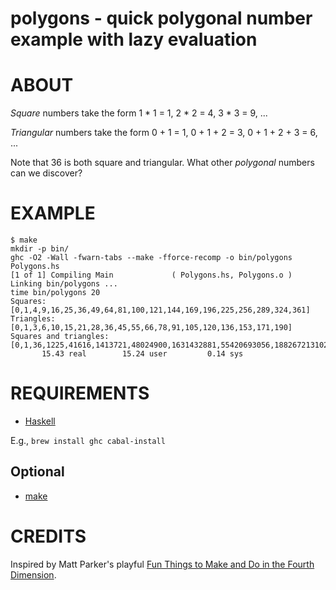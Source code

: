 # polygons - quick polygonal number example with lazy evaluation

# ABOUT

*Square* numbers take the form 1 * 1 = 1, 2 * 2 = 4, 3 * 3 = 9, ...

*Triangular* numbers take the form 0 + 1 = 1, 0 + 1 + 2 = 3, 0 + 1 + 2 + 3 = 6, ...

Note that 36 is both square and triangular. What other *polygonal* numbers can we discover?

# EXAMPLE

```
$ make
mkdir -p bin/
ghc -O2 -Wall -fwarn-tabs --make -fforce-recomp -o bin/polygons Polygons.hs
[1 of 1] Compiling Main             ( Polygons.hs, Polygons.o )
Linking bin/polygons ...
time bin/polygons 20
Squares: [0,1,4,9,16,25,36,49,64,81,100,121,144,169,196,225,256,289,324,361]
Triangles: [0,1,3,6,10,15,21,28,36,45,55,66,78,91,105,120,136,153,171,190]
Squares and triangles: [0,1,36,1225,41616,1413721,48024900,1631432881,55420693056,1882672131025,63955431761796,2172602007770041,7263325169820736,8690408031080164,10245401755863184,17380816062160329,19553418069930369,29053300679282944,31843510970040004,34761632124320656]
       15.43 real        15.24 user         0.14 sys
```

# REQUIREMENTS

* [Haskell](https://www.haskell.org/)

E.g., `brew install ghc cabal-install`

## Optional

* [make](https://www.gnu.org/software/make/make.html)

# CREDITS

Inspired by Matt Parker's playful [Fun Things to Make and Do in the Fourth Dimension](http://www.amazon.com/gp/product/0374535639).
